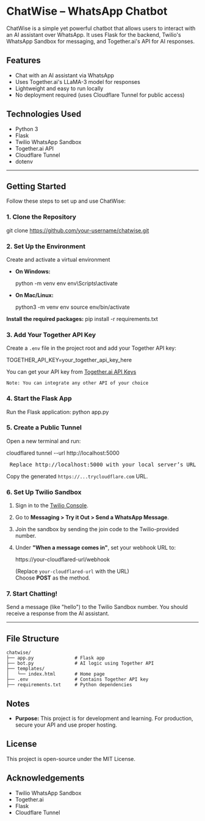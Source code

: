 # ChatWise – WhatsApp Chatbot

ChatWise is a simple yet powerful chatbot that allows users to interact with an AI assistant over WhatsApp. It uses Flask for the backend, Twilio's WhatsApp Sandbox for messaging, and Together.ai's API for AI responses.

## Features

- Chat with an AI assistant via WhatsApp
- Uses Together.ai's LLaMA-3 model for responses
- Lightweight and easy to run locally
- No deployment required (uses Cloudflare Tunnel for public access)

## Technologies Used

- Python 3
- Flask
- Twilio WhatsApp Sandbox
- Together.ai API
- Cloudflare Tunnel
- dotenv

---

## Getting Started

Follow these steps to set up and use ChatWise:

### 1. Clone the Repository

git clone https://github.com/your-username/chatwise.git

### 2. Set Up the Environment

Create and activate a virtual environment

- **On Windows:**

    python -m venv env
    env\Scripts\activate

- **On Mac/Linux:**

    python3 -m venv env
    source env/bin/activate

**Install the required packages:**
pip install -r requirements.txt


### 3. Add Your Together API Key

Create a `.env` file in the project root and add your Together API key:

TOGETHER_API_KEY=your_together_api_key_here

You can get your API key from [Together.ai API Keys](https://api.together.xyz/settings/api-keys)

    Note: You can integrate any other API of your choice

### 4. Start the Flask App

Run the Flask application:
python app.py

### 5. Create a Public Tunnel

Open a new terminal and run:

cloudflared tunnel --url http://localhost:5000  
<pre> Replace http://localhost:5000 with your local server’s URL </pre>

Copy the generated `https://...trycloudflare.com` URL.

### 6. Set Up Twilio Sandbox

1. Sign in to the [Twilio Console](https://www.twilio.com/console).
2. Go to **Messaging > Try it Out > Send a WhatsApp Message**.
3. Join the sandbox by sending the join code to the Twilio-provided number.
4. Under **"When a message comes in"**, set your webhook URL to:

     https://your-cloudflared-url/webhook

     (Replace `your-cloudflared-url` with the URL)  
     Choose **POST** as the method.

### 7. Start Chatting!

Send a message (like "hello") to the Twilio Sandbox number. You should receive a response from the AI assistant.

---

## File Structure

```
chatwise/
├── app.py               # Flask app
├── bot.py               # AI logic using Together API
├── templates/
│   └── index.html       # Home page
├── .env                 # Contains Together API key
├── requirements.txt     # Python dependencies
```

## Notes

- **Purpose:** This project is for development and learning. For production, secure your API and use proper hosting.


## License

This project is open-source under the MIT License.

## Acknowledgements

- Twilio WhatsApp Sandbox
- Together.ai
- Flask
- Cloudflare Tunnel

